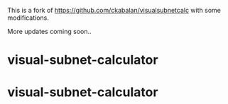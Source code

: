 This is a fork of https://github.com/ckabalan/visualsubnetcalc with some modifications.

More updates coming soon..
# visual-subnet-calculator
# visual-subnet-calculator
